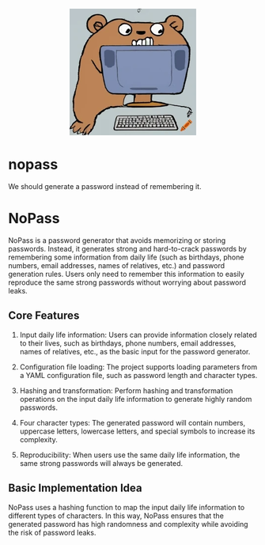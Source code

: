 <p align="center">
    <picture>
        <img alt="NoPass" title="NoPass" src="assets/img/logo.png">
    </picture>
</p>


# nopass
We should generate a password instead of remembering it.

# NoPass

NoPass is a password generator that avoids memorizing or storing passwords.
Instead, it generates strong and hard-to-crack passwords by remembering
some information from daily life (such as birthdays, phone numbers, email addresses, names of relatives, etc.)
and password generation rules.
Users only need to remember this information to easily reproduce the same strong passwords without worrying about password leaks.

## Core Features

1. Input daily life information: Users can provide information closely related to their lives,
such as birthdays, phone numbers, email addresses, names of relatives, etc., as the basic input for the password generator.

2. Configuration file loading: The project supports loading parameters from a YAML configuration file, such as password length and character types.

3. Hashing and transformation: Perform hashing and transformation operations on the input daily life information to generate highly random passwords.

4. Four character types: The generated password will contain numbers, uppercase letters, lowercase letters, and special symbols to increase its complexity.

5. Reproducibility: When users use the same daily life information, the same strong passwords will always be generated.

## Basic Implementation Idea

NoPass uses a hashing function to map the input daily life information to different types of characters.
In this way, NoPass ensures that the generated password has high randomness and complexity while avoiding the risk of password leaks.
